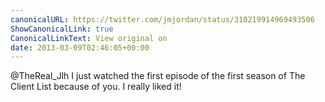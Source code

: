 ```yaml
---
canonicalURL: https://twitter.com/jmjordan/status/310219914969493506
ShowCanonicalLink: true
CanonicalLinkText: View original on
date: 2013-03-09T02:46:05+00:00
---
```

@TheReal_Jlh I just watched the first episode of the first season of The Client List because of you. I really liked it!